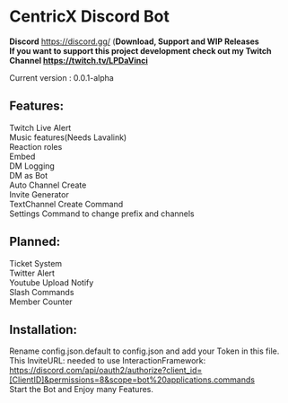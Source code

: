 # CentricX Discord Bot

**Discord** https://discord.gg/ (**Download, Support and WIP Releases**  
**If you want to support this project development check out my Twitch Channel https://twitch.tv/LPDaVinci**  

Current version : 0.0.1-alpha  
## Features:  
Twitch Live Alert  
Music features(Needs Lavalink)    
Reaction roles  
Embed  
DM Logging  
DM as Bot  
Auto Channel Create  
Invite Generator  
TextChannel Create Command  
Settings Command to change prefix and channels  

## Planned:  
Ticket System  
Twitter Alert  
Youtube Upload Notify    
Slash Commands  
Member Counter  

## Installation:
Rename config.json.default to config.json and add your Token in this file.  
This InviteURL: needed to use InteractionFramework:  
https://discord.com/api/oauth2/authorize?client_id=[ClientID]&permissions=8&scope=bot%20applications.commands  
Start the Bot and Enjoy many Features.  
